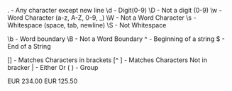 .       - Any character except new line
\d      - Digit(0-9)
\D      - Not a digit   (0-9)
\w      - Word Character    (a-z, A-Z, 0-9, _)
\W      - Not a Word Character
\s      - Whitespace    (space, tab, newline)
\S      - Not Whitespace

\b      - Word boundary
\B      - Not a Word Boundary
^       - Beginning of a string
$       - End of a String

[]      - Matches Characters in brackets
[^ ]    - Matches Characters Not in bracker
|       - Either Or
( )     - Group


EUR 234.00
EUR 125.50

